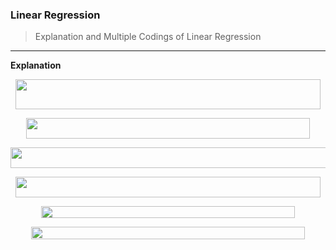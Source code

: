 ### Linear Regression
> Explanation and Multiple Codings of Linear Regression
---

__Explanation__ <br/>

<p align="center"><img src="/tex/a2cc1d5782c9f560a0a305c51314b907.svg?invert_in_darkmode&sanitize=true" align=middle width=487.6121085pt height=47.93392394999999pt/></p>

<p align="center"><img src="/tex/4ca3cbe6aad9a242ae6407a56b1a0202.svg?invert_in_darkmode&sanitize=true" align=middle width=454.232658pt height=32.990165999999995pt/></p>


<p align="center"><img src="/tex/616c110dd97eaed8841d71e750a36296.svg?invert_in_darkmode&sanitize=true" align=middle width=523.6729987499999pt height=32.990165999999995pt/></p>


<p align="center"><img src="/tex/b90cb187daded787e74e16b305460bcf.svg?invert_in_darkmode&sanitize=true" align=middle width=487.39915454999993pt height=32.990165999999995pt/></p>


<p align="center"><img src="/tex/5a325ce54e9a979120c5f494e4f8bf18.svg?invert_in_darkmode&sanitize=true" align=middle width=405.4951494pt height=19.2192264pt/></p>


<p align="center"><img src="/tex/89fee8247ba2d6a698b050e5703c0447.svg?invert_in_darkmode&sanitize=true" align=middle width=438.2577606pt height=19.8128106pt/></p>



